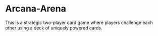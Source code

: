 # Arcana-Arena
This is a strategic two-player card game where players challenge each other using a deck of uniquely powered cards.
